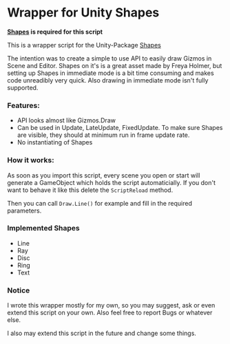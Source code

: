 # Wrapper for Unity Shapes
**[Shapes](https://assetstore.unity.com/packages/tools/particles-effects/shapes-173167) is required for this script**

This is a wrapper script for the Unity-Package [Shapes](https://acegikmo.com/shapes/)

The intention was to create a simple to use API to easily draw Gizmos in Scene and Editor.
Shapes on it's is a great asset made by Freya Holmer, but setting up Shapes in immediate mode is a bit time consuming and makes code unreadibly very quick.
Also drawing in immediate mode isn't fully supported.

### Features:
- API looks almost like Gizmos.Draw
- Can be used in Update, LateUpdate, FixedUpdate. To make sure Shapes are visible, they should at minimum run in frame update rate.
- No instantiating of Shapes

### How it works:
As soon as you import this script, every scene you open or start will generate a GameObject which holds the script automaticially.
If you don't want to behave it like this delete the ``ScriptReload`` method.

Then you can call ``Draw.Line()`` for example and fill in the required parameters.

### Implemented Shapes
- Line
- Ray
- Disc
- Ring
- Text



### Notice
I wrote this wrapper mostly for my own, so you may suggest, ask or even extend this script on your own. Also feel free to report Bugs or whatever else.

I also may extend this script in the future and change some things.
